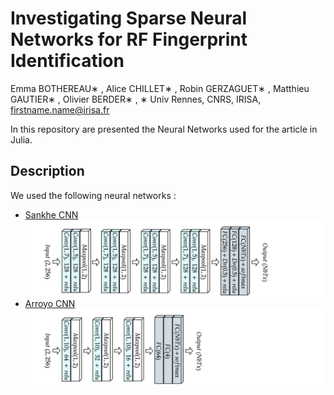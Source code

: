 # Investigating Sparse Neural Networks for RF Fingerprint Identification
Emma BOTHEREAU∗ , Alice CHILLET∗ , Robin GERZAGUET∗ , Matthieu GAUTIER∗ , Olivier BERDER∗ , 
∗ Univ Rennes, CNRS, IRISA, firstname.name@irisa.fr



In this repository are presented the Neural Networks used for the article in Julia. 

## Description

We used the following neural networks :
- [Sankhe CNN](https://ieeexplore.ieee.org/document/8882379)
![](Illustrations/Sankhe.png)
- [Arroyo CNN](https://www.mdpi.com/1424-8220/22/6/2111)
![](Illustrations/Arroyo.png)


